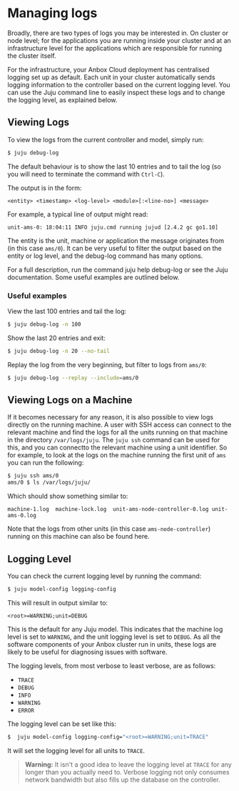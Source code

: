 # Managing logs

Broadly, there are two types of logs you may be interested in. On cluster or node level; for the applications you are running inside your cluster and at an infrastructure level for the applications which are responsible for running the cluster itself.

For the infrastructure, your Anbox Cloud deployment has centralised logging set up as default. Each unit in your cluster automatically sends logging information to the controller based on the current logging level. You can use the Juju command line to easily inspect these logs and to change the logging level, as explained below.

## Viewing Logs

To view the logs from the current controller and model, simply run:

```bash
$ juju debug-log
```

The default behaviour is to show the last 10 entries and to tail the log (so you will need to terminate the command with `Ctrl-C`).

The output is in the form:

```
<entity> <timestamp> <log-level> <module>[:<line-no>] <message>
```

For example, a typical line of output might read:

```
unit-ams-0: 18:04:11 INFO juju.cmd running jujud [2.4.2 gc go1.10]
```

The entity is the unit, machine or application the message originates from (in this case `ams/0`). It can be very useful to filter the output based on the entity or log level, and the debug-log command has many options.

For a full description, run the command juju help debug-log or see the Juju documentation. Some useful examples are outlined below.

### Useful examples

View the last 100 entries and tail the log:

```bash
$ juju debug-log -n 100
```

Show the last 20 entries and exit:

```bash
$ juju debug-log -n 20 --no-tail
```

Replay the log from the very beginning, but filter to logs from `ams/0`:

```bash
$ juju debug-log --replay --include=ams/0
```


## Viewing Logs on a Machine

If it becomes necessary for any reason, it is also possible to view logs directly on the running machine. A user with SSH access can connect to the relevant machine and find the logs for all the units running on that machine in the directory `/var/logs/juju`. The `juju ssh` command can be used for this, and you can connectto the relevant machine using a unit identifier. So for example, to look at the logs on the machine running the first unit of `ams` you can run the following:

```bash
$ juju ssh ams/0
ams/0 $ ls /var/logs/juju/
```

Which should show something similar to:

```
machine-1.log  machine-lock.log  unit-ams-node-controller-0.log unit-ams-0.log
```

Note that the logs from other units (in this case `ams-node-controller`) running on this machine can also be found here.

## Logging Level

You can check the current logging level by running the command:

```bash
$ juju model-config logging-config
```

This will result in output similar to:

```
<root>=WARNING;unit=DEBUG
```

This is the default for any Juju model. This indicates that the machine log level is set to `WARNING`, and the unit logging level is set to `DEBUG`. As all the software components of your Anbox cluster run in units, these logs are likely to be useful for diagnosing issues with software.

The logging levels, from most verbose to least verbose, are as follows:

* `TRACE`
* `DEBUG`
* `INFO`
* `WARNING`
* `ERROR`

The logging level can be set like this:

```bash
$  juju model-config logging-config="<root>=WARNING;unit=TRACE"
```

It will set the logging level for all units to `TRACE`.

> **Warning:** It isn't a good idea to leave the logging level at `TRACE` for any longer than you actually need to. Verbose logging not only consumes network bandwidth but also fills up the database on the controller.
